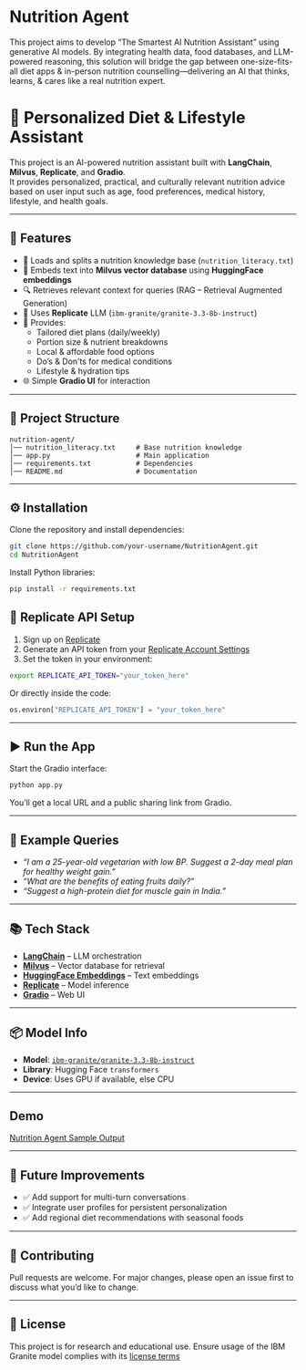# Nutrition Agent
This project aims to develop “The Smartest AI Nutrition Assistant” using generative AI models. By integrating health data, food databases, and LLM-powered reasoning, this solution will bridge the gap between one-size-fits-all diet apps &amp; in-person nutrition counselling—delivering an AI that thinks, learns, &amp; cares like a real nutrition expert.

# 🥗 Personalized Diet & Lifestyle Assistant

This project is an AI-powered nutrition assistant built with **LangChain**, **Milvus**, **Replicate**, and **Gradio**.  
It provides personalized, practical, and culturally relevant nutrition advice based on user input such as age, food preferences, medical history, lifestyle, and health goals.

---

## 🚀 Features
- 📖 Loads and splits a nutrition knowledge base (`nutrition_literacy.txt`)
- 🧠 Embeds text into **Milvus vector database** using **HuggingFace embeddings**
- 🔍 Retrieves relevant context for queries (RAG – Retrieval Augmented Generation)
- 🤖 Uses **Replicate** LLM (`ibm-granite/granite-3.3-8b-instruct`)
- 🎯 Provides:
  - Tailored diet plans (daily/weekly)
  - Portion size & nutrient breakdowns
  - Local & affordable food options
  - Do’s & Don’ts for medical conditions
  - Lifestyle & hydration tips
- 🌐 Simple **Gradio UI** for interaction

---

## 📂 Project Structure

```
nutrition-agent/
│── nutrition_literacy.txt     # Base nutrition knowledge
│── app.py                     # Main application
│── requirements.txt           # Dependencies
│── README.md                  # Documentation

```

---

## ⚙️ Installation

Clone the repository and install dependencies:

```bash
git clone https://github.com/your-username/NutritionAgent.git
cd NutritionAgent
````

Install Python libraries:

```bash
pip install -r requirements.txt
```


## 🔑 Replicate API Setup

1. Sign up on [Replicate](https://replicate.com/)
2. Generate an API token from your [Replicate Account Settings](https://replicate.com/account)
3. Set the token in your environment:

```bash
export REPLICATE_API_TOKEN="your_token_here"
```

Or directly inside the code:

```python
os.environ["REPLICATE_API_TOKEN"] = "your_token_here"
```

---

## ▶️ Run the App

Start the Gradio interface:

```bash
python app.py
```

You’ll get a local URL and a public sharing link from Gradio.

---

## 🧪 Example Queries

* *“I am a 25-year-old vegetarian with low BP. Suggest a 2-day meal plan for healthy weight gain.”*
* *“What are the benefits of eating fruits daily?”*
* *“Suggest a high-protein diet for muscle gain in India.”*

---

## 📚 Tech Stack

* **[LangChain](https://www.langchain.com/)** – LLM orchestration
* **[Milvus](https://milvus.io/)** – Vector database for retrieval
* **[HuggingFace Embeddings](https://huggingface.co/sentence-transformers/all-MiniLM-L6-v2)** – Text embeddings
* **[Replicate](https://replicate.com/)** – Model inference
* **[Gradio](https://gradio.app/)** – Web UI

---

## 📦 Model Info

- **Model**: [`ibm-granite/granite-3.3-8b-instruct`](https://huggingface.co/ibm-granite/granite-3.3-8b-instruct)
- **Library**: Hugging Face `transformers`
- **Device**: Uses GPU if available, else CPU

---

## Demo

[Nutrition Agent Sample Output](assets/demo_output.png)

---

## 📝 Future Improvements

* ✅ Add support for multi-turn conversations
* ✅ Integrate user profiles for persistent personalization
* ✅ Add regional diet recommendations with seasonal foods

---

## 🤝 Contributing

Pull requests are welcome. For major changes, please open an issue first to discuss what you’d like to change.

---

## 📜 License

This project is for research and educational use. Ensure usage of the IBM Granite model complies with its [license terms](https://huggingface.co/datasets/choosealicense/licenses/blob/main/markdown/apache-2.0.md)




